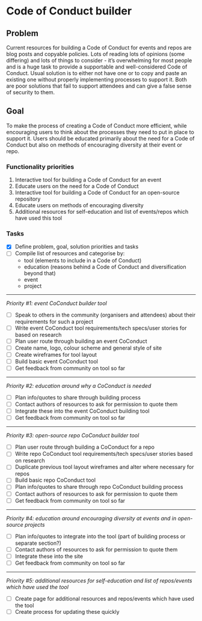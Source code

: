 # Code of Conduct builder

## Problem
Current resources for building a Code of Conduct for events and repos are blog posts and copyable policies. Lots of reading lots of opinions (some differing) and lots of things to consider - it’s overwhelming for most people and is a huge task to provide a supportable and well-considered Code of Conduct. Usual solution is to either not have one or to copy and paste an existing one without properly implementing processes to support it. Both are poor solutions that fail to support attendees and can give a false sense of security to them.

## Goal
To make the process of creating a Code of Conduct more efficient, while encouraging users to think about the processes they need to put in place to support it. Users should be educated primarily about the need for a Code of Conduct but also on methods of encouraging diversity at their event or repo.

### Functionality priorities
1. Interactive tool for building a Code of Conduct for an event
2. Educate users on the need for a Code of Conduct
3. Interactive tool for building a Code of Conduct for an open-source repository
4. Educate users on methods of encouraging diversity
5. Additional resources for self-education and list of events/repos which have used this tool

### Tasks
- [x] Define problem, goal, solution priorities and tasks
- [ ] Compile list of resources and categorise by:
  * tool (elements to include in a Code of Conduct)
  * education (reasons behind a Code of Conduct and diversification beyond that)
  * event
  * project
---
*Priority #1: event CoConduct builder tool*
- [ ] Speak to others in the community (organisers and attendees) about their requirements for such a project
- [ ] Write event CoConduct tool requirements/tech specs/user stories for based on research
- [ ] Plan user route through building an event CoConduct
- [ ] Create name, logo, colour scheme and general style of site
- [ ] Create wireframes for tool layout
- [ ] Build basic event CoConduct tool
- [ ] Get feedback from community on tool so far
---
*Priority #2: education around why a CoConduct is needed*
- [ ] Plan info/quotes to share through building process
- [ ] Contact authors of resources to ask for permission to quote them
- [ ] Integrate these into the event CoConduct building tool
- [ ] Get feedback from community on tool so far
---
*Priority #3: open-source repo CoConduct builder tool*
- [ ] Plan user route through building a CoConduct for a repo
- [ ] Write repo CoConduct tool requirements/tech specs/user stories based on research
- [ ] Duplicate previous tool layout wireframes and alter where necessary for repos
- [ ] Build basic repo CoConduct tool
- [ ] Plan info/quotes to share through repo CoConduct building process
- [ ] Contact authors of resources to ask for permission to quote them
- [ ] Get feedback from community on tool so far
---
*Priority #4: education around encouraging diversity at events and in open-source projects*
- [ ] Plan info/quotes to integrate into the tool (part of building process or separate section?)
- [ ] Contact authors of resources to ask for permission to quote them
- [ ] Integrate these into the site
- [ ] Get feedback from community on tool so far
---
*Priority #5: additional resources for self-education and list of repos/events which have used the tool*
- [ ] Create page for additional resources and repos/events which have used the tool
- [ ] Create process for updating these quickly
